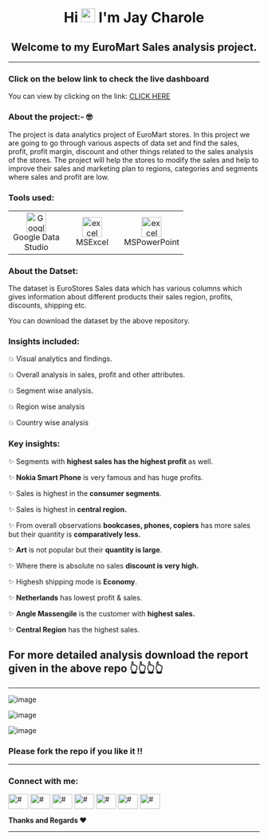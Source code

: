 <h1 align="center">Hi <img loading="lazy" src="https://raw.githubusercontent.com/iampavangandhi/iampavangandhi/master/gifs/Hi.gif" width= "28px"/> I'm Jay Charole</h1>


<h2 align="center">Welcome to my EuroMart Sales analysis project.</h2>

---
### Click on the below link to check the live dashboard
You can view by clicking on the link: <a href="https://datastudio.google.com/reporting/5ce9261e-381e-4053-a8fe-9c4c1ccf1cf8">CLICK HERE</a>

### About the project:- 🤓
The project is data analytics project of EuroMart stores. In this project we are going to go through various aspects of data set and find the sales, profit, profit margin, discount and other things related to the sales analysis of the stores. The project will help the stores to modify the sales and help to improve their sales and marketing plan to regions, categories and segments where sales and profit are low.

### Tools used:

<table align="center">
  <tr>
    <td align="center" width="96">
     <a href="#" target="_blank">
      <img loading="lazy" src="https://encrypted-tbn0.gstatic.com/images?q=tbn:ANd9GcTpVNZbKZOkpit_fOp3ONSt4o4vuU-8QqFGh3NNZmP_fGKHYz7qqPYrn_geo9EONdKiZzk&usqp=CAU" alt="Google Data studio" width="40" height="40"/> 
    </a>
    <br/>Google Data Studio
   </td>
   <td align="center" width="96">
    <a href="#" target="_blank"> 
     <img loading="lazy" src="https://webobjects2.cdw.com/is/image/CDW/5300125?$product-main$" alt="excel" width="40" height="40"/>
    </a>
    <br/>MSExcel
   </td>
   <td align="center" width="96">
      <a href="#">
        <a href="https://www.python.org" target="_blank"> <img loading="lazy" src="https://i.pcmag.com/imagery/reviews/00InVWTsLrQWxxCpsQMKFcl-5.1569482071.fit_scale.size_760x427.jpg" alt="excel" width="40" height="40"/>
      </a>
      <br>MSPowerPoint
    </td>
  </tr>
</table>

### About the Datset:
The dataset is EuroStores Sales data which has various columns which gives information about different products their sales region, profits, discounts, shipping etc.

You can download the dataset by the above repository.

### Insights included:

💥 Visual analytics and findings.

💥 Overall analysis in sales, profit and other attributes.

💥 Segment wise analysis.

💥 Region wise analysis

💥 Country wise analysis

### Key insights:

✨ Segments with **highest sales has the highest profit** as well.

✨ **Nokia Smart Phone** is very famous and has huge profits.

✨ Sales is highest in the **consumer segments**.

✨ Sales is highest in **central region.**

✨ From overall observations **bookcases, phones, copiers** has more sales but their quantity is **comparatively less.**

✨ **Art** is not popular but their **quantity is large**.

✨ Where there is absolute no sales **discount is very high.**

✨ Highesh shipping mode is **Economy**.

✨ **Netherlands** has lowest profit & sales.

✨ **Angle Massengile** is the customer with **highest sales.**

✨ **Central Region** has the highest sales.




## For more detailed analysis download the report given in the above repo 👆👆👆👆


---

![image](https://user-images.githubusercontent.com/49811782/135090018-8b039168-567c-42e6-b567-a8bebaf80307.png)

![image](https://user-images.githubusercontent.com/49811782/135090045-08d1f53f-e1b0-4d21-aad9-cf7733a57efe.png)

![image](https://user-images.githubusercontent.com/49811782/135090065-5de6e705-24b3-4015-beed-9f0b43fcccc5.png)

### Please fork the repo if you like it !! 
---
<p align="left">
<h3 align="left">Connect with me:</h3>
<a href="https://twitter.com/CharoleJay"><img align="center" src="https://cdn.jsdelivr.net/npm/simple-icons@3.0.1/icons/twitter.svg" alt="#" height="30" width="40" /></a>
<a href="https://www.linkedin.com/in/jay-charole-2ab005153/"><img align="center" src="https://cdn.jsdelivr.net/npm/simple-icons@3.0.1/icons/linkedin.svg" alt="#" height="30" width="40" /></a>
<a href="#" target="blank"><img align="center" src="https://cdn.jsdelivr.net/npm/simple-icons@3.0.1/icons/stackoverflow.svg" alt="#" height="30" width="40" /></a>
<a href="https://www.kaggle.com/jaycharole" target="blank"><img align="center" src="https://cdn.jsdelivr.net/npm/simple-icons@3.0.1/icons/kaggle.svg" alt="#" height="30" width="40" /></a>
<a href="https://www.instagram.com/im_jaycharole004/" target="blank"><img align="center" src="https://cdn.jsdelivr.net/npm/simple-icons@3.0.1/icons/instagram.svg" alt="#" height="30" width="40" /></a>
<a href="#" target="blank"><img align="center" src="https://cdn.jsdelivr.net/npm/simple-icons@3.0.1/icons/medium.svg" alt="#" height="30" width="40" /></a>
<a href="#" target="blank"><img align="center" src="https://cdn.jsdelivr.net/npm/simple-icons@3.0.1/icons/geeksforgeeks.svg" alt="#" height="30" width="40" /></a>
</p>

**Thanks and Regards ❤**
<hr/>
